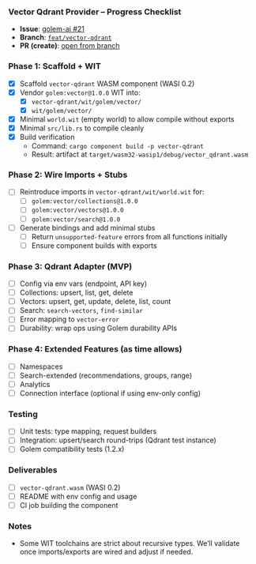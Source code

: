 ### Vector Qdrant Provider – Progress Checklist

- **Issue**: [golem-ai #21](https://github.com/golemcloud/golem-ai/issues/21)
- **Branch**: [`feat/vector-qdrant`](https://github.com/fjkiani/golem-ai/tree/feat/vector-qdrant)
- **PR (create)**: [open from branch](https://github.com/fjkiani/golem-ai/pull/new/feat/vector-qdrant)

### Phase 1: Scaffold + WIT
- [x] Scaffold `vector-qdrant` WASM component (WASI 0.2)
- [x] Vendor `golem:vector@1.0.0` WIT into:
  - [x] `vector-qdrant/wit/golem/vector/`
  - [x] `wit/golem/vector/`
- [x] Minimal `world.wit` (empty world) to allow compile without exports
- [x] Minimal `src/lib.rs` to compile cleanly
- [x] Build verification
  - Command: `cargo component build -p vector-qdrant`
  - Result: artifact at `target/wasm32-wasip1/debug/vector_qdrant.wasm`

### Phase 2: Wire Imports + Stubs
- [ ] Reintroduce imports in `vector-qdrant/wit/world.wit` for:
  - [ ] `golem:vector/collections@1.0.0`
  - [ ] `golem:vector/vectors@1.0.0`
  - [ ] `golem:vector/search@1.0.0`
- [ ] Generate bindings and add minimal stubs
  - [ ] Return `unsupported-feature` errors from all functions initially
  - [ ] Ensure component builds with exports

### Phase 3: Qdrant Adapter (MVP)
- [ ] Config via env vars (endpoint, API key)
- [ ] Collections: upsert, list, get, delete
- [ ] Vectors: upsert, get, update, delete, list, count
- [ ] Search: `search-vectors`, `find-similar`
- [ ] Error mapping to `vector-error`
- [ ] Durability: wrap ops using Golem durability APIs

### Phase 4: Extended Features (as time allows)
- [ ] Namespaces
- [ ] Search-extended (recommendations, groups, range)
- [ ] Analytics
- [ ] Connection interface (optional if using env-only config)

### Testing
- [ ] Unit tests: type mapping, request builders
- [ ] Integration: upsert/search round-trips (Qdrant test instance)
- [ ] Golem compatibility tests (1.2.x)

### Deliverables
- [ ] `vector-qdrant.wasm` (WASI 0.2)
- [ ] README with env config and usage
- [ ] CI job building the component

### Notes
- Some WIT toolchains are strict about recursive types. We’ll validate once imports/exports are wired and adjust if needed. 